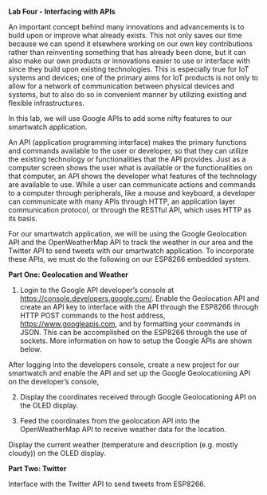 **Lab Four - Interfacing with APIs**

An important concept behind many innovations and advancements is to build upon or improve what already exists. This not only saves our time because we can spend it elsewhere working on our own key contributions 
rather than reinventing something that has already been done, but it can also make our own products or innovations easier to use or interface with since they build upon existing technologies.
This is especially true for IoT systems and devices; one of the primary aims for IoT products is not only to allow for a 
network of communication between physical devices and systems, but to also do so in convenient manner by utilizing existing 
and flexible infrastructures.

In this lab, we will use Google APIs to add some nifty features to our smartwatch application.

An API (application programming interface) makes the primary functions and commands available to the user or developer, so that
they can utilize the existing technology or functionalities that the API provides. 
Just as a computer screen shows the user what is available or the functionalities on that computer,
an API shows the developer what features of the technology are available to use. While a user can communicate actions and 
commands to a computer through peripherals, like a mouse and keyboard, a developer can communicate with many APIs through HTTP,
an application layer communication protocol, or through the RESTful API, which uses HTTP as its basis.


For our smartwatch application, we will be using the Google Geolocation API and the OpenWeatherMap API to track the weather in our area and the Twitter API to send tweets with our smartwatch application. To incorporate these APIs, we must do the following on our ESP8266 embedded system.

**Part One: Geolocation and Weather**

1. Login to the Google API developer’s console at https://console.developers.google.com/. Enable the Geolocation API and       
create an API key to interface with the API through the ESP8266 through HTTP POST commands to the host address, 
https://www.googleapis.com, and by formatting your commands in JSON. This can be accomplished on the ESP8266 through the use 
of sockets. More information on how to setup the Google APIs are shown below.

After logging into the developers console, create a new project for our smartwatch and enable the API and set up the 
Google Geolocationing API on the developer’s console,


2. Display the coordinates received through Google Geolocationing API on the OLED display.
 
3. Feed the coordinates from the geolocation API into the OpenWeatherMap API to receive weather data for the location. 

Display the current weather (temperature and description (e.g. mostly cloudy)) on the OLED display.

**Part Two: Twitter**

Interface with the Twitter API to send tweets from ESP8266. 

